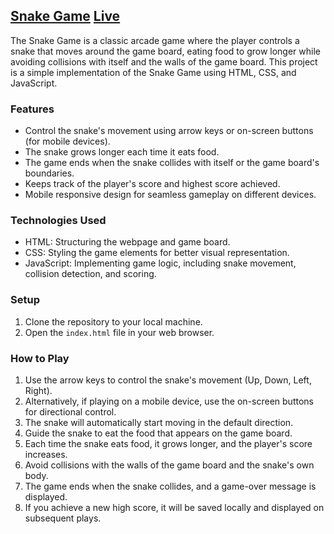 ## [Snake Game](https://snake-classic-game.netlify.app/)    [Live](https://snake-classic-game.netlify.app/)  

The Snake Game is a classic arcade game where the player controls a snake that moves around the game board, eating food to grow longer while avoiding collisions with itself and the walls of the game board. This project is a simple implementation of the Snake Game using HTML, CSS, and JavaScript.

### Features

- Control the snake's movement using arrow keys or on-screen buttons (for mobile devices).
- The snake grows longer each time it eats food.
- The game ends when the snake collides with itself or the game board's boundaries.
- Keeps track of the player's score and highest score achieved.
- Mobile responsive design for seamless gameplay on different devices.

### Technologies Used

- HTML: Structuring the webpage and game board.
- CSS: Styling the game elements for better visual representation.
- JavaScript: Implementing game logic, including snake movement, collision detection, and scoring.

### Setup

1. Clone the repository to your local machine.
2. Open the `index.html` file in your web browser.

### How to Play

1. Use the arrow keys to control the snake's movement (Up, Down, Left, Right).
2. Alternatively, if playing on a mobile device, use the on-screen buttons for directional control.
3. The snake will automatically start moving in the default direction.
4. Guide the snake to eat the food that appears on the game board.
5. Each time the snake eats food, it grows longer, and the player's score increases.
6. Avoid collisions with the walls of the game board and the snake's own body.
7. The game ends when the snake collides, and a game-over message is displayed.
8. If you achieve a new high score, it will be saved locally and displayed on subsequent plays.
